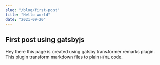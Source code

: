 ```yaml
---
slug: "/blog/first-post"
title: "Hello world"
date: "2021-09-20"
---
```


## First post using gatsbyjs

Hey there this page is created using gatsby transformer remarks plugin. <br/>
This plugin transform markdown files to plain `HTML` code.
